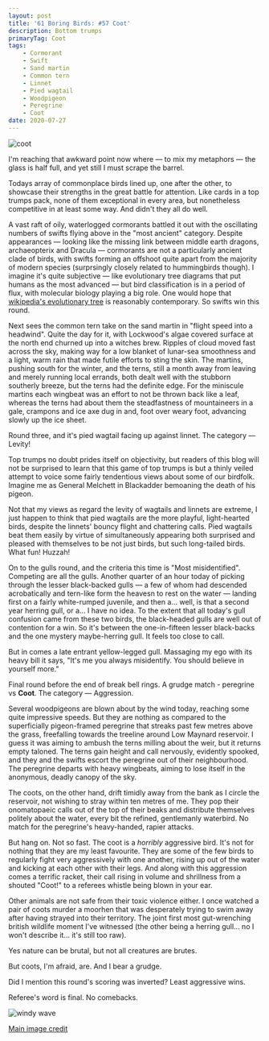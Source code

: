 ```yaml
---
layout: post
title: '61 Boring Birds: #57 Coot'
description: Bottom trumps
primaryTag: Coot
tags:
    - Cormorant
    - Swift
    - Sand martin
    - Common tern
    - Linnet
    - Pied wagtail
    - Woodpigeon
    - Peregrine
    - Coot
date: 2020-07-27
---
```


![coot](/assets/img/coot.jpg)

I'm reaching that awkward point now where &mdash; to mix my metaphors &mdash; the glass is half full, and yet still I must scrape the barrel. 

Todays array of commonplace birds lined up, one after the other, to showcase their strengths in the great battle for attention. Like cards in a top trumps pack, none of them exceptional in every area, but nonetheless competitive in at least some way. And didn't they all do well.

A vast raft of oily, waterlogged cormorants battled it out with the oscillating numbers of swifts flying above in the "most ancient" category. Despite appearances &mdash; looking like the missing link between middle earth dragons, archaeopterix and Dracula &mdash; cormorants are not a particularly ancient clade of birds, with swifts forming an offshoot quite apart from the majority of modern species (surprsingly closely related to hummingbirds though). I imagine it's quite subjective &mdash; like evolutionary tree diagrams that put humans as the most advanced &mdash; but bird classification is in a period of flux, with molecular biology playing a big role. One would hope that [wikipedia's evolutionary tree](https://en.wikipedia.org/wiki/Bird#Classification_of_bird_orders) is reasonably contemporary. So swifts win this round.

Next sees the common tern take on the sand martin in "flight speed into a headwind". Quite the day for it, with Lockwood's algae covered surface at the north end churned up into a witches brew. Ripples of cloud moved fast across the sky, making way for a low blanket of lunar-sea smoothness and a light, warm rain that made futile efforts to sting the skin. The martins, pushing south for the winter, and the terns, still a month away from leaving and merely running local errands, both dealt well with the stubborn southerly breeze, but the terns had the definite edge. For the miniscule martins each wingbeat was an effort to not be thrown back like a leaf, whereas the terns had about them the steadfastness of mountaineers in a gale, crampons and ice axe dug in and, foot over weary foot, advancing slowly up the ice sheet.

Round three, and it's pied wagtail facing up against linnet. The category &mdash; Levity!

Top trumps no doubt prides itself on objectivity, but readers of this blog will not be surprised to learn that this game of top trumps is but a thinly veiled attempt to voice some fairly tendentious views about some of our birdfolk. Imagine me as General Melchett in Blackadder bemoaning the death of his pigeon. 

Not that my views as regard the levity of wagtails and linnets are extreme, I just happen to think that pied wagtails are the more playful, light-hearted birds, despite the linnets' bouncy flight and chattering calls. Pied wagtails beat them easily by virtue of simultaneously appearing both surprised and pleased with themselves to be not just birds, but such long-tailed birds. What fun! Huzzah!

On to the gulls round, and the criteria this time is "Most misidentified". Competing are all the gulls. Another quarter of an hour today of picking through the lesser black-backed gulls &mdash; a few of whom had descended acrobatically and tern-like form the heavesn to rest on the water &mdash; landing first on a fairly white-rumped juvenile, and then a... well, is that a second year herring gull, or a... I have no idea. To the extent that all today's gull confusion came from these two birds, the black-headed gulls are well out of contention for a win. So it's between the one-in-fifteen lesser black-backs and the one mystery maybe-herring gull. It feels too close to call.

But in comes a late entrant yellow-legged gull. Massaging my ego with its heavy bill it says, "It's me you always misidentify. You should believe in yourself more."

Final round before the end of break bell rings. A grudge match - peregrine vs **Coot**. The category &mdash; Aggression.

Several woodpigeons are blown about by the wind today, reaching some quite impressive speeds. But they are nothing as compared to the superficially pigeon-framed peregrine that streaks past few metres above the grass, freefalling towards the treeline around Low Maynard reservoir. I guess it was aiming to ambush the terns milling about the weir, but it returns empty taloned. The terns gain height and call nervously, evidently spooked, and they and the swifts escort the peregrine out of their neighbourhood. The peregrine departs with heavy wingbeats, aiming to lose itself in the anonymous, deadly canopy of the sky.

The coots, on the other hand, drift timidly away from the bank as I circle the reservoir, not wishing to stray within ten metres of me. They pop their onomatopaeic calls out of the top of their beaks and distribute themselves politely about the water, every bit the refined, gentlemanly waterbird. No match for the peregrine's heavy-handed, rapier attacks.

But hang on. Not so fast. The coot is a _horribly_ aggressive bird. It's not for nothing that they are my least favourite. They are some of the few birds to regularly fight very aggressively with one another, rising up out of the water and kicking at each other with their legs. And along with this aggression comes a terrific racket, their call rising in volume and shrillness from a shouted "Coot!" to a referees whistle being blown in your ear.

Other animals are not safe from their toxic violence either. I once watched a pair of coots murder a moorhen that was desperately trying to swim away after having strayed into their territory. The joint first most gut-wrenching british wildlife moment I've witnessed (the other being a herring gull... no I won't describe it... it's still too raw).

Yes nature can be brutal, but not all creatures are brutes.

But coots, I'm afraid, are. And I bear a grudge.

Did I mention this round's scoring was inverted? Least aggressive wins.

Referee's word is final. No comebacks.

![windy wave](/assets/img/windy-wave.jpg)

[Main image credit](https://www.flickr.com/photos/29237715@N05/8532407768/in/photolist-dZYPyL-YeCGh6-duBfe1-o5WUeG-2izTG9p-oUn38h-dZYPRY-tUpo8-tUqLT-FJDTEc-tUnE9-tUoxz-tUoXW-tUpZ9-873pBB-57oBXe-7z36sv-7z6Tm1-2fMnYaP-ksgij-2gmTzG9-Qu8C6U-EoNeiH-HGewCf-UTtfUK-XbDVx3-FV2v5j-RZz5YZ-do8g4J-NssGT-NssKi-ecJ9qb-EK6SUL-NssJg-cEV1e-4Snbzk-TDoXH-48DaRH-7czReJ-5rQf6S-7UucAm-2jfoTJm-DiECLL-2fJGpd-28MKLUe-Ns8YC-NsAo8-z58ErL-5tQV1R-V2Gn2q)
